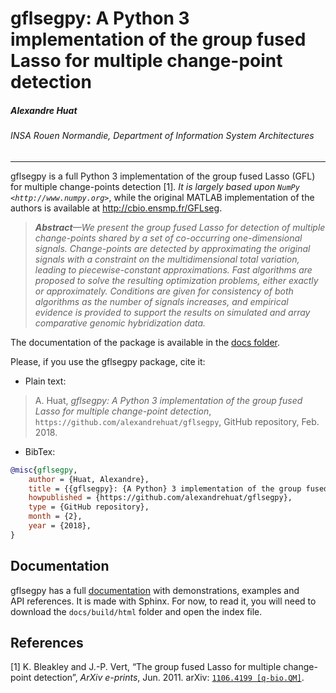 # gflsegpy: A Python 3 implementation of the group fused Lasso for multiple change-point detection
##### Alexandre Huat
###### INSA Rouen Normandie, Department of Information System Architectures

----

gflsegpy is a full Python 3 implementation of the group fused Lasso (GFL) for multiple change-points detection [1]_.
It is largely based upon `NumPy <http://www.numpy.org>`_,
while the original MATLAB implementation of the authors is available at http://cbio.ensmp.fr/GFLseg.

> ***Abstract**—We present the group fused Lasso for detection of multiple change-points shared by a set of co-occurring one-dimensional signals. Change-points are detected by approximating the original signals with a constraint on the multidimensional total variation, leading to piecewise-constant approximations. Fast algorithms are proposed to solve the resulting optimization problems, either exactly or approximately. Conditions are given for consistency of both algorithms as the number of signals increases, and empirical evidence is provided to support the results on simulated and array comparative genomic hybridization data.*

The documentation of the package is available in the [docs folder](docs).

Please, if you use the gflsegpy package, cite it:

* Plain text:

> A. Huat, *gflsegpy: A Python 3 implementation of the group fused Lasso for multiple change-point detection*, `https://github.com/alexandrehuat/gflsegpy`, GitHub repository, Feb. 2018.

* BibTex:

```bib
@misc{gflsegpy,
	author = {Huat, Alexandre},
	title = {{gflsegpy}: {A Python} 3 implementation of the group fused {Lasso} for multiple change-point detection},
	howpublished = {https://github.com/alexandrehuat/gflsegpy},
	type = {GitHub repository},
	month = {2},
	year = {2018},
}
```

## Documentation

gflsegpy has a full [documentation](docs) with demonstrations, examples and API references. It is made with Sphinx. For now,  to read it, you will need to download the `docs/build/html` folder and open the index file.

## References
[1] K. Bleakley and J.-P. Vert, “The group fused Lasso for multiple change-point detection”, _ArXiv e-prints_, Jun. 2011. arXiv: [`1106.4199 [q-bio.QM]`](https://arxiv.org/abs/1106.4199).
